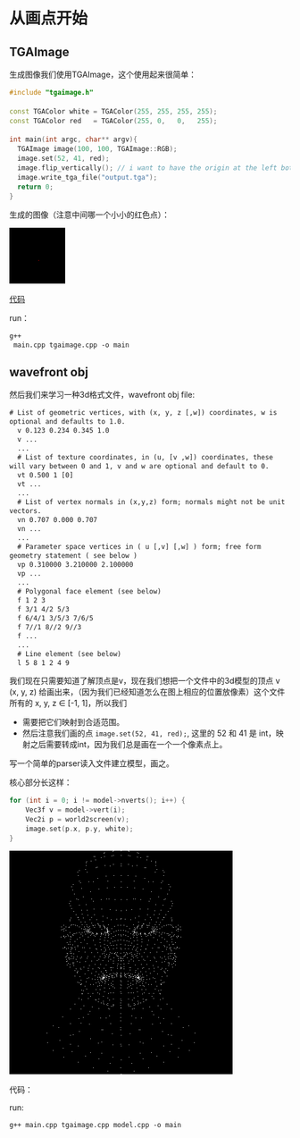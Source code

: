 # 从画点开始

## TGAImage

生成图像我们使用TGAImage，这个使用起来很简单：

```C++
#include "tgaimage.h"

const TGAColor white = TGAColor(255, 255, 255, 255);
const TGAColor red   = TGAColor(255, 0,   0,   255);

int main(int argc, char** argv){
  TGAImage image(100, 100, TGAImage::RGB);
  image.set(52, 41, red);
  image.flip_vertically(); // i want to have the origin at the left bottom corner of the image
  image.write_tga_file("output.tga");
  return 0;
}
```

生成的图像（注意中间哪一个小小的红色点）：

![](images/prepare.png)

[代码](https://github.com/KrisYu/tinyrender/tree/99089f421291612b3d25bbbaf8aadeaee83d0c52)

run：

```
g++
 main.cpp tgaimage.cpp -o main
```



## wavefront obj

然后我们来学习一种3d格式文件，wavefront obj file:

```
# List of geometric vertices, with (x, y, z [,w]) coordinates, w is optional and defaults to 1.0.
  v 0.123 0.234 0.345 1.0
  v ...
  ...
  # List of texture coordinates, in (u, [v ,w]) coordinates, these will vary between 0 and 1, v and w are optional and default to 0.
  vt 0.500 1 [0]
  vt ...
  ...
  # List of vertex normals in (x,y,z) form; normals might not be unit vectors.
  vn 0.707 0.000 0.707
  vn ...
  ...
  # Parameter space vertices in ( u [,v] [,w] ) form; free form geometry statement ( see below )
  vp 0.310000 3.210000 2.100000
  vp ...
  ...
  # Polygonal face element (see below)
  f 1 2 3
  f 3/1 4/2 5/3
  f 6/4/1 3/5/3 7/6/5
  f 7//1 8//2 9//3
  f ...
  ...
  # Line element (see below)
  l 5 8 1 2 4 9
```

我们现在只需要知道了解顶点是v，现在我们想把一个文件中的3d模型的顶点 v (x, y, z) 给画出来，（因为我们已经知道怎么在图上相应的位置放像素）这个文件所有的 x, y, z ∈ [-1, 1]，所以我们

- 需要把它们映射到合适范围。
- 然后注意我们画的点 `image.set(52, 41, red);`, 这里的 52 和 41 是 int，映射之后需要转成int，因为我们总是画在一个一个像素点上。

写一个简单的parser读入文件建立模型，画之。

核心部分长这样：

```C++
for (int i = 0; i != model->nverts(); i++) {
    Vec3f v = model->vert(i);
    Vec2i p = world2screen(v);
    image.set(p.x, p.y, white);
}
```

![](images/points.png)

代码：


run:

```
g++ main.cpp tgaimage.cpp model.cpp -o main
```

